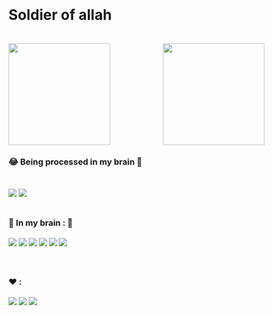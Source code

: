 
<h1>Soldier of allah<h1>
<img src="https://www.zupimages.net/up/22/29/aqas.png" height="200" width="200" alt="" /></a>
<img src="https://i.pinimg.com/originals/91/68/63/916863c919165c049a254acdf2e4753e.gif" height="200" width="200"  align=right >

<h3>😂 Being processed in my brain 🧠<h3> <br>
<img src="https://img.shields.io/badge/Python-3776AB?style=for-the-badge&logo=python&logoColor=white">
<img src="https://img.shields.io/badge/C%23-239120?style=for-the-badge&logo=c-sharp&logoColor=white">
<br><br>

🧠 In my brain : 🧠<br><br> 
<img src="https://img.shields.io/badge/HTML5-E34F26?style=for-the-badge&logo=html5&logoColor=white">
<img src="https://img.shields.io/badge/PHP-777BB4?style=for-the-badge&logo=php&logoColor=white">
<img src="https://img.shields.io/badge/json-5E5C5C?style=for-the-badge&logo=json&logoColor=white">
<img src="https://img.shields.io/badge/MySQL-005C84?style=for-the-badge&logo=mysql&logoColor=white">
<img src="https://img.shields.io/badge/SQLite-07405E?style=for-the-badge&logo=sqlite&logoColor=white">
<img src="https://img.shields.io/badge/Java-ED8B00?style=for-the-badge&logo=java&logoColor=white">
  
  
<br><br>
❤️ : <br><br> 
<img src="https://img.shields.io/badge/Bitcoin-000000?style=for-the-badge&logo=bitcoin&logoColor=white">
<img src="https://img.shields.io/badge/Ethereum-3C3C3D?style=for-the-badge&logo=Ethereum&logoColor=white">
<img src="https://img.shields.io/badge/iota-131F37?style=for-the-badge&logo=iota&logoColor=white">

